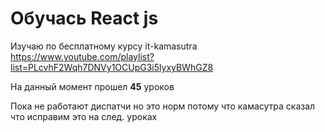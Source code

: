 # Обучась React js

Изучаю по бесплатному курсу it-kamasutra  
https://www.youtube.com/playlist?list=PLcvhF2Wqh7DNVy1OCUpG3i5lyxyBWhGZ8  
  
На данный момент прошел **45** уроков  
  
Пока не работают диспатчи но это норм потому что камасутра сказал что исправим это на след. уроках

